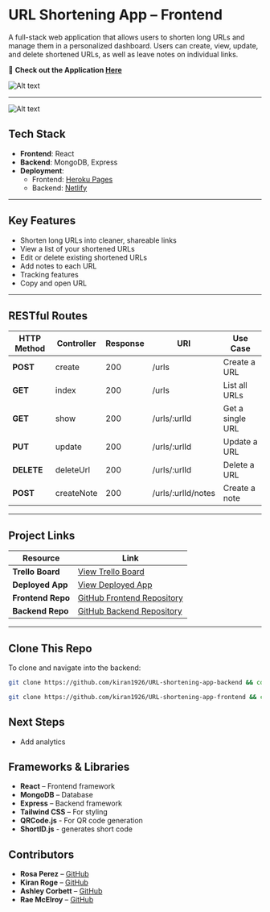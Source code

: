 # URL Shortening App – Frontend

A full-stack web application that allows users to shorten long URLs and manage them in a personalized dashboard. Users can create, view, update, and delete shortened URLs, as well as leave notes on individual links.

🔗 **Check out the Application [Here](https://trimlinc.netlify.app/)**

![Alt text](assets/images/LandingPage.png)

---
![Alt text](assets/images/LandingPage2.png)


## Tech Stack

- **Frontend**: React
- **Backend**: MongoDB, Express
- **Deployment**:
  - Frontend: [Heroku Pages](https://www.heroku.com/)
  - Backend: [Netlify](https://www.netlify.com/)

---

## Key Features

- Shorten long URLs into cleaner, shareable links
- View a list of your shortened URLs
- Edit or delete existing shortened URLs
- Add notes to each URL
- Tracking features
- Copy and open URL

---

## RESTful Routes

| HTTP Method | Controller       | Response | URI                          | Use Case              |
|-------------|------------------|----------|------------------------------|-----------------------|
| **POST**    | create           | 200      | /urls                        | Create a URL          |
| **GET**     | index            | 200      | /urls                        | List all URLs         |
| **GET**     | show             | 200      | /urls/:urlId                | Get a single URL      |
| **PUT**     | update           | 200      | /urls/:urlId                | Update a URL          |
| **DELETE**  | deleteUrl        | 200      | /urls/:urlId                | Delete a URL          |
| **POST**    | createNote    | 200      | /urls/:urlId/notes       | Create a note      |

---

## Project Links

| Resource            | Link |
|---------------------|------|
| **Trello Board**     | [View Trello Board](https://trello.com/b/m0Z0nQ76/project-3-crud) |
| **Deployed App**     | [View Deployed App](https://trimlinc.netlify.app/) |
| **Frontend Repo**    | [GitHub Frontend Repository](https://github.com/kiran1926/URL-shortening-app-frontend) |
| **Backend Repo**     | [GitHub Backend Repository](https://github.com/kiran1926/URL-shortening-app-backend) |

---

## Clone This Repo

To clone and navigate into the backend:

```bash
git clone https://github.com/kiran1926/URL-shortening-app-backend && cd URL-shortening-app-backend
```

```bash
git clone https://github.com/kiran1926/URL-shortening-app-frontend && cd URL-shortening-app-frontend
```

## Next Steps

- Add analytics

## Frameworks & Libraries

- **React** – Frontend framework
- **MongoDB** – Database
- **Express** – Backend framework
- **Tailwind CSS** – For styling
- **QRCode.js** - For QR code generation
- **ShortID.js** - generates short code

## Contributors

- **Rosa Perez** – [GitHub](https://github.com/paintedlbird7)
- **Kiran Roge** – [GitHub](https://github.com/kiran1926)
- **Ashley Corbett** – [GitHub](https://github.com/AMC292-design)
- **Rae McElroy** – [GitHub](https://github.com/rmcelroy1990)
